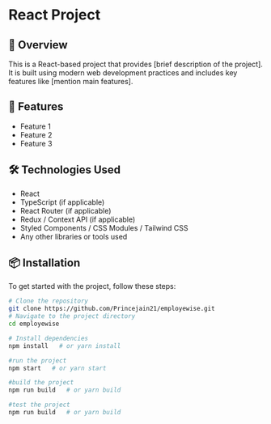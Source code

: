 # React Project

## 📌 Overview
This is a React-based project that provides [brief description of the project]. It is built using modern web development practices and includes key features like [mention main features].

## 🚀 Features
- Feature 1
- Feature 2
- Feature 3

## 🛠️ Technologies Used
- React
- TypeScript (if applicable)
- React Router (if applicable)
- Redux / Context API (if applicable)
- Styled Components / CSS Modules / Tailwind CSS
- Any other libraries or tools used

## 📦 Installation
To get started with the project, follow these steps:

```sh
# Clone the repository
git clone https://github.com/Princejain21/employewise.git
# Navigate to the project directory
cd employewise

# Install dependencies
npm install   # or yarn install

#run the project
npm start   # or yarn start

#build the project
npm run build   # or yarn build

#test the project
npm run build   # or yarn build
